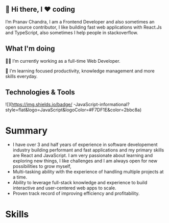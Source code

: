 ## 👋 Hi there, I ❤️ coding

I’m Pranav Chandra, I am a Frontend Developer and also sometimes an open source contributor, I like building fast web applications with React.Js and TypeScript, also sometimes I help people in stackoverflow.

## What I'm doing 

👨‍💻 I’m currently working as a full-time Web Developer.

🚧 I'm learning focused productivity, knowledge management and more skills everyday.

## Technologies & Tools

![](https://img.shields.io/badge/ -JavaScript-informational?style=flat&logo=JavaScript&logoColor=#F7DF1E&color=2bbc8a)

# Summary #
- I have over 3 and half years of experience in software developement industry building performant and fast
applications and my primary skills are React and JavaScript.
I am very passionate about learning and exploring new things, I like challenges and I am always open for new
possibilities to grow myself,
- Multi-tasking ability with the experience of handling multiple projects at a time.
- Ability to leverage full-stack knowledge and experience to build interactive and user-centered web apps to scale.
- Proven track record of improving efficiency and profitability.

# Skills 



<!---
pranavchandra27/pranavchandra27 is a ✨ special ✨ repository because its `README.md` (this file) appears on your GitHub profile.
You can click the Preview link to take a look at your changes.
--->
